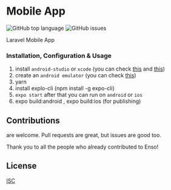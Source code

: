 # Mobile App
![GitHub top language](https://img.shields.io/github/languages/top/enso-ui/mobile-app.svg) 
![GitHub issues](https://img.shields.io/github/issues/enso-ui/mobile-app.svg) 

Laravel Mobile App

### Installation, Configuration & Usage

1. install `android-studio` or `xcode` (you can check [this](https://developer.android.com/studio/install) and [this](https://apps.apple.com/us/app/xcode/id497799835?mt=12))
2. create an `android emulator` (you can check [this](https://developer.android.com/studio/run/managing-avds))
3. yarn 
4. install explo-cli (npm install -g expo-cli)  
5. `expo start` after that you can run on `android` or `ios`
6. expo build:android , expo build:ios (for publishing)  

## Contributions

are welcome. Pull requests are great, but issues are good too.

Thank you to all the people who already contributed to Enso!

## License

[ISC](https://opensource.org/licenses/ISC)
